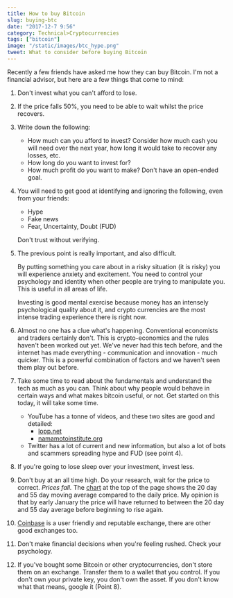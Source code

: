 ```yaml
---
title: How to buy Bitcoin
slug: buying-btc
date: "2017-12-7 9:56"
category: Technical>Cryptocurrencies
tags: ["bitcoin"]
image: "/static/images/btc_hype.png"
tweet: What to consider before buying Bitcoin
---
```


Recently a few friends have asked me how they can buy Bitcoin. I'm not a financial advisor, but here are a few things that come to mind:

1.  Don't invest what you can't afford to lose.

2.  If the price falls 50%, you need to be able to wait whilst the price
    recovers.

3.  Write down the following:

    - How much can you afford to invest? Consider how much cash you will need over the next year, how long it would take to recover any losses, etc.
    - How long do you want to invest for?
    - How much profit do you want to make? Don't have an open-ended goal.

4.  You will need to get good at identifying and ignoring the following, even from your friends:

    - Hype
    - Fake news
    - Fear, Uncertainty, Doubt (FUD)

    Don't trust without verifying.

5.  The previous point is really important, and also difficult.

    By putting something you care about in a risky situation (it is risky) you
    will experience anxiety and excitement. You need to control your psychology
    and identity when other people are trying to manipulate you. This is useful
    in all areas of life.

    Investing is
    good mental exercise because money has an intensely psychological quality
    about it, and crypto currencies are the most intense trading experience
    there is right now.

6.  Almost no one has a clue what's happening. Conventional economists and
    traders certainly don't. This is crypto-economics and the rules haven't been
    worked out yet. We've never had this tech before, and the internet has made
    everything - communication and innovation - much quicker. This is a powerful
    combination of factors and we haven't seen them play out before.

7.  Take some time to read about the fundamentals and understand the tech as
    much as you can. Think about why people would behave in certain ways and
    what makes bitcoin useful, or not. Get started on this today, it will take
    some time.

    - YouTube has a tonne of videos, and these two sites are good and detailed:
      - [lopp.net](http://lopp.net/bitcoin.html)
      - [namamotoinstitute.org](http://nakamotoinstitute.org/)
    - Twitter has a lot of current and new information, but also a lot of bots and scammers spreading hype and FUD (see point 4).

8.  If you're going to lose sleep over your investment, invest less.

9.  Don't buy at an all time high. Do your research, wait for the price to
    correct. _Prices fall._ The
    [chart](https://uk.tradingview.com/x/TrL9SA7o/) at the top of the page
    shows the 20 day and 55 day moving average compared to the daily price. My
    opinion is that by early January the price will have returned to between
    the 20 day and 55 day average before beginning to rise again.

10. [Coinbase](http://www.coinbase.com) is a user friendly and reputable
    exchange, there are other good exchanges too.

11. Don't make financial decisions when you're feeling rushed. Check your psychology.

12. If you've bought some Bitcoin or other cryptocurrencies, don't store them
    on an exchange. Transfer them to a wallet that you control. If you don't
    own your private key, you don't own the asset. If you don't know what
    that means, google it (Point 8).
